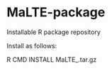 MaLTE-package
=============

Installable R package repository

Install as follows:

R CMD INSTALL MaLTE_<version>.tar.gz
